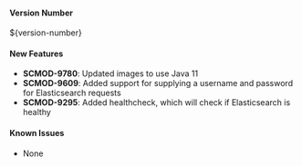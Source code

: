 
#### Version Number
${version-number}

#### New Features
- **SCMOD-9780**: Updated images to use Java 11
- **SCMOD-9609**: Added support for supplying a username and password for Elasticsearch requests
- **SCMOD-9295**: Added healthcheck, which will check if Elasticsearch is healthy

#### Known Issues
- None
